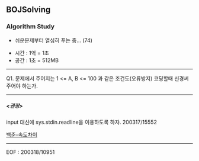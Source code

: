## BOJSolving 
### Algorithm Study

 - 쉬운문제부터 열심히 푸는 중... (74)

  * 시간 : 1억 = 1초
  * 공간 : 1초 = 512MB

* * *

Q1. 문제에서 주어지는 1 <= A, B <= 100 과 같은 조건도(오류방지) 코딩할때 신경써주어야 하는가.

* * *
##### <권장>
input 대신에 sys.stdin.readline을 이용하도록 하자. 
200317/15552

[백준-속도차이](https://www.acmicpc.net/blog/view/56)

* * *
EOF : 200318/10951
